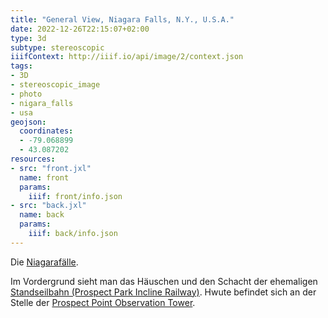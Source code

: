 ```yaml
---
title: "General View, Niagara Falls, N.Y., U.S.A."
date: 2022-12-26T22:15:07+02:00
type: 3d
subtype: stereoscopic
iiifContext: http://iiif.io/api/image/2/context.json
tags:
- 3D
- stereoscopic_image
- photo
- nigara_falls
- usa
geojson:
  coordinates:
  - -79.068899
  - 43.087202
resources:
- src: "front.jxl"
  name: front
  params:
    iiif: front/info.json
- src: "back.jxl"
  name: back
  params:
    iiif: back/info.json
---
```

Die [Niagarafälle](https://de.wikipedia.org/wiki/Niagaraf%C3%A4lle).
<!--more-->
Im Vordergrund sieht man das Häuschen und den Schacht der ehemaligen [Standseilbahn (Prospect Park Incline Railway)](https://en.wikipedia.org/wiki/Prospect_Park_Incline_Railway). Hwute befindet sich an der Stelle der [Prospect Point Observation Tower](https://en.wikipedia.org/wiki/Prospect_Point_Observation_Tower).
